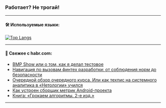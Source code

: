 ### Работает? Не трогай!

---
<!--
#### 🛠️ Technical stack:

![Java](https://img.shields.io/badge/Java-informational?logo=Oracle&style=flat&logoColor=white&color=FF4500)
![Kotlin](https://img.shields.io/badge/Kotlin-informational?logo=Kotlin&style=flat&logoColor=white&color=774D97)
![TS](https://img.shields.io/badge/TypeScript-informational?logo=typeScript&style=flat&logoColor=black&color=017acc)
![Python](https://img.shields.io/badge/Python-informational?logo=Python&style=flat&logoColor=black&color=ffdd54) <br>
![Spring](https://img.shields.io/badge/Spring-informational?logo=Spring&style=flat&logoColor=white&color=6DB33F) 
![SpringBoot](https://img.shields.io/badge/SpringBoot-informational?logo=SpringBoot&style=flat&logoColor=white&color=6DB33F)
![Nest](https://img.shields.io/badge/NestJS-informational?logo=NestJS&style=flat&logoColor=white&color=E0234E) 
![NodeJS](https://img.shields.io/badge/NodeJS-informational?logo=node.js&style=flat&logoColor=white&color=70A760)<br>
![PostgreSQL](https://img.shields.io/badge/PostgreSQL-informational?logo=PostgreSQL&style=flat&logoColor=white&color=DAA520)
![MongoDB](https://img.shields.io/badge/MongoDB-informational?logo=MongoDB&style=flat&logoColor=white&color=870000)
![Apache](https://img.shields.io/badge/Apache-informational?logo=apache&style=flat&logoColor=white&color=f74e28)

___ 
-->

#### 🛠️ Используемые языки:

[![Top Langs](https://github-readme-stats-u2qms2cxw-advtsettinggmailcoms-projects.vercel.app/api/top-langs/?username=zloylis&langs_count=10&hide_title=true&title_color=e6edf3&size_weight=0.5&count_weight=0.5&layout=compact&hide_progress=true&hide_border=true&theme=dracula)](https://github.com/zloylis)

<!---


####  :octocat:&nbsp;&nbsp; Статистика:

![GitHub stats](https://github-readme-stats-u2qms2cxw-advtsettinggmailcoms-projects.vercel.app/api?username=zloylis&show_icons=true&hide_border=true&theme=dracula&title_color=e6edf3&include_all_commits=true&count_private=true&hide_rank=false&hide_title=true&rank_icon=github)
-->
---

#### 💬 Свежее с habr.com:

<!-- BLOG-POST-LIST:START -->
- [BMP Show или о том, как я делал тестовое](https://habr.com/ru/articles/847738/?utm_source=habrahabr&utm_medium=rss&utm_campaign=847738)
- [Навигация по вызовам финтех разработки: от соблюдения норм до безопасности](https://habr.com/ru/companies/it_monsters/articles/847720/?utm_source=habrahabr&utm_medium=rss&utm_campaign=847720)
- [Очередной обзор очередного курса. Или как техпис на системного аналитика в «Нетологии» учился](https://habr.com/ru/articles/847702/?utm_source=habrahabr&utm_medium=rss&utm_campaign=847702)
- [Как устроен сборщик метрик Android-проекта](https://habr.com/ru/companies/vk/articles/847416/?utm_source=habrahabr&utm_medium=rss&utm_campaign=847416)
- [Книга: «Грокаем алгоритмы. 2-е изд.»](https://habr.com/ru/companies/piter/articles/847682/?utm_source=habrahabr&utm_medium=rss&utm_campaign=847682)
<!-- BLOG-POST-LIST:END -->

---
